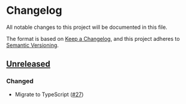 # Changelog

All notable changes to this project will be documented in this file.

The format is based on [Keep a Changelog](https://keepachangelog.com/en/1.0.0/), and this project adheres to [Semantic Versioning](https://semver.org/spec/v2.0.0.html).

## [Unreleased]

### Changed

- Migrate to TypeScript ([#27](https://github.com/MetaMask/obs-store/pull/27))

[Unreleased]:https://github.com/MetaMask/obs-store/compare/v4.0.3...HEAD
[4.0.3]:https://github.com/MetaMask/obs-store/tree/v4.0.3
